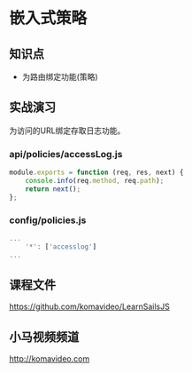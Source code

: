 嵌入式策略
=========

## 知识点

* 为路由绑定功能(策略)

## 实战演习

为访问的URL绑定存取日志功能。

### api/policies/accessLog.js

~~~js
module.exports = function (req, res, next) {
    console.info(req.method, req.path);
    return next();
};
~~~

### config/policies.js

~~~js
...
    '*': ['accesslog']
...
~~~

## 课程文件

https://github.com/komavideo/LearnSailsJS

## 小马视频频道

http://komavideo.com
